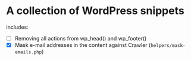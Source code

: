 A collection of WordPress snippets
==================================

includes:

- [ ] Removing all actions from wp_head() and wp_footer()
- [x] Mask e-mail addresses in the content against Crawler (`helpers/mask-emails.php`)